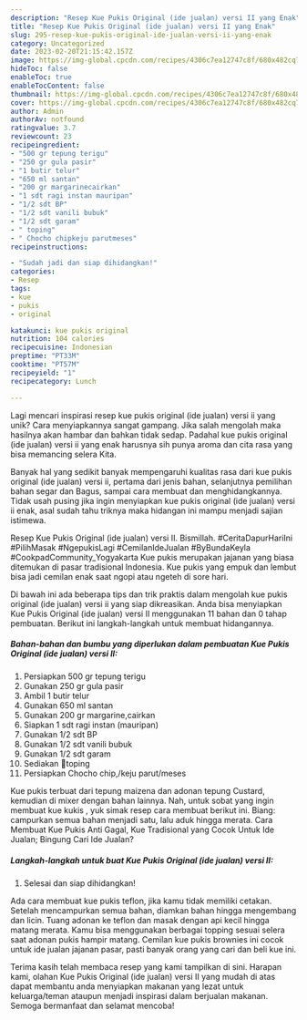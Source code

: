 ```yaml
---
description: "Resep Kue Pukis Original (ide jualan) versi II yang Enak"
title: "Resep Kue Pukis Original (ide jualan) versi II yang Enak"
slug: 295-resep-kue-pukis-original-ide-jualan-versi-ii-yang-enak
category: Uncategorized
date: 2023-02-20T21:15:42.157Z
image: https://img-global.cpcdn.com/recipes/4306c7ea12747c8f/680x482cq70/kue-pukis-original-ide-jualan-versi-ii-foto-resep-utama.jpg
hideToc: false
enableToc: true
enableTocContent: false
thumbnail: https://img-global.cpcdn.com/recipes/4306c7ea12747c8f/680x482cq70/kue-pukis-original-ide-jualan-versi-ii-foto-resep-utama.jpg
cover: https://img-global.cpcdn.com/recipes/4306c7ea12747c8f/680x482cq70/kue-pukis-original-ide-jualan-versi-ii-foto-resep-utama.jpg
author: Admin
authorAv: notfound
ratingvalue: 3.7
reviewcount: 23
recipeingredient:
- "500 gr tepung terigu"
- "250 gr gula pasir"
- "1 butir telur"
- "650 ml santan"
- "200 gr margarinecairkan"
- "1 sdt ragi instan mauripan"
- "1/2 sdt BP"
- "1/2 sdt vanili bubuk"
- "1/2 sdt garam"
- " toping"
- " Chocho chipkeju parutmeses"
recipeinstructions:

- "Sudah jadi dan siap dihidangkan!"
categories:
- Resep
tags:
- kue
- pukis
- original

katakunci: kue pukis original 
nutrition: 104 calories
recipecuisine: Indonesian
preptime: "PT33M"
cooktime: "PT57M"
recipeyield: "1"
recipecategory: Lunch

---
```





Lagi mencari inspirasi resep kue pukis original (ide jualan) versi ii yang unik? Cara menyiapkannya sangat gampang. Jika salah mengolah maka hasilnya akan hambar dan bahkan tidak sedap. Padahal kue pukis original (ide jualan) versi ii yang enak harusnya sih punya aroma dan cita rasa yang bisa memancing selera Kita.





Banyak hal yang sedikit banyak mempengaruhi kualitas rasa dari kue pukis original (ide jualan) versi ii, pertama dari jenis bahan, selanjutnya pemilihan bahan segar dan Bagus, sampai cara membuat dan menghidangkannya. Tidak usah pusing jika ingin menyiapkan kue pukis original (ide jualan) versi ii enak,      asal sudah tahu triknya maka hidangan ini mampu menjadi sajian istimewa.














Resep Kue Pukis Original (ide jualan) versi II. Bismillah. #CeritaDapurHariIni #PilihMasak #NgepukisLagi #CemilanIdeJualan #ByBundaKeyla #CookpadCommunity_Yogyakarta Kue pukis merupakan jajanan yang biasa ditemukan di pasar tradisional Indonesia. Kue pukis yang empuk dan lembut bisa jadi cemilan enak saat ngopi atau ngeteh di sore hari.






Di bawah ini ada beberapa tips dan trik praktis dalam mengolah kue pukis original (ide jualan) versi ii yang siap dikreasikan. Anda bisa menyiapkan Kue Pukis Original (ide jualan) versi II menggunakan 11 bahan dan 0 tahap pembuatan. Berikut ini langkah-langkah untuk membuat hidangannya.

<!--inarticleads1-->

##### Bahan-bahan dan bumbu yang diperlukan dalam pembuatan Kue Pukis Original (ide jualan) versi II:

1. Persiapkan 500 gr tepung terigu
1. Gunakan 250 gr gula pasir
1. Ambil 1 butir telur
1. Gunakan 650 ml santan
1. Gunakan 200 gr margarine,cairkan
1. Siapkan 1 sdt ragi instan (mauripan)
1. Gunakan 1/2 sdt BP
1. Gunakan 1/2 sdt vanili bubuk
1. Gunakan 1/2 sdt garam
1. Sediakan  🌿toping
1. Persiapkan  Chocho chip,/keju parut/meses


Kue pukis terbuat dari tepung maizena dan adonan tepung Custard, kemudian di mixer dengan bahan lainnya. Nah, untuk sobat yang ingin membuat kue kukis , yuk simak resep cara membuat berikut ini. Biang: campurkan semua bahan menjadi satu, lalu aduk hingga merata. Cara Membuat Kue Pukis Anti Gagal, Kue Tradisional yang Cocok Untuk Ide Jualan; Bingung Cari Ide Jualan? 

<!--inarticleads2-->

##### Langkah-langkah untuk buat Kue Pukis Original (ide jualan) versi II:


1. Selesai dan siap dihidangkan!

Ada cara membuat kue pukis teflon, jika kamu tidak memiliki cetakan. Setelah mencampurkan semua bahan, diamkan bahan hingga mengembang dan licin. Tuang adonan ke teflon dan masak dengan api kecil hingga matang merata. Kamu bisa menggunakan berbagai topping sesuai selera saat adonan pukis hampir matang. Cemilan kue pukis brownies ini cocok untuk ide jualan jajanan pasar, pasti banyak orang yang cari dan beli kue ini. 

Terima kasih telah membaca resep yang kami tampilkan di sini. Harapan kami, olahan Kue Pukis Original (ide jualan) versi II yang mudah di atas dapat membantu anda menyiapkan makanan yang lezat untuk keluarga/teman ataupun menjadi inspirasi dalam berjualan makanan. Semoga bermanfaat dan selamat mencoba!
